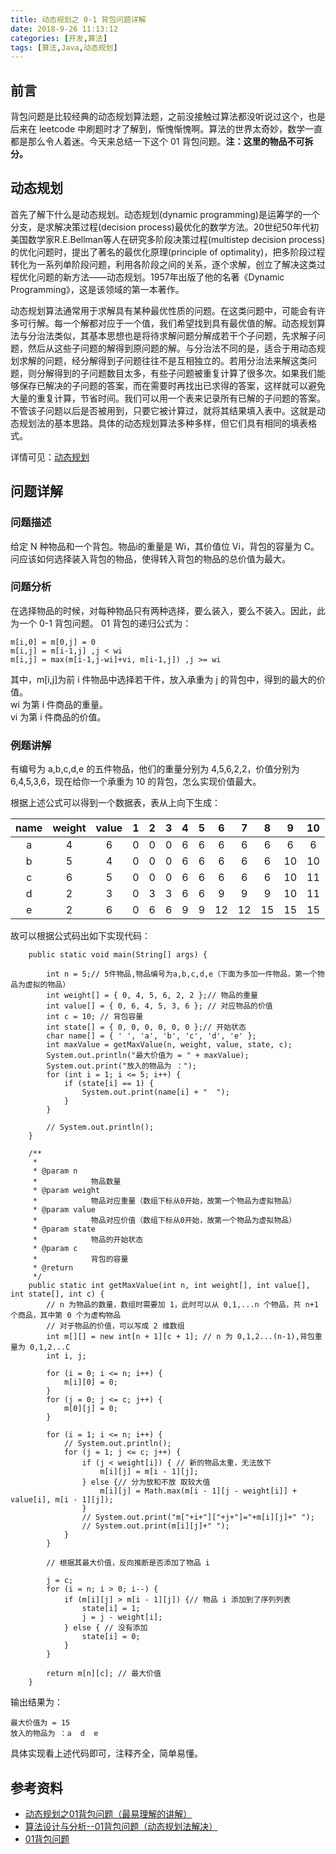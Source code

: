 ```yaml
---
title: 动态规划之 0-1 背包问题详解
date: 2018-9-26 11:13:12
categories: [开发,算法]
tags: [算法,Java,动态规划]
---
```


## 前言
背包问题是比较经典的动态规划算法题，之前没接触过算法都没听说过这个，也是后来在 leetcode 中刷题时才了解到，惭愧惭愧啊。算法的世界太奇妙，数学一直都是那么令人着迷。今天来总结一下这个 01 背包问题。**注：这里的物品不可拆分。**

## 动态规划
首先了解下什么是动态规划。动态规划(dynamic programming)是运筹学的一个分支，是求解决策过程(decision process)最优化的数学方法。20世纪50年代初美国数学家R.E.Bellman等人在研究多阶段决策过程(multistep decision process)的优化问题时，提出了著名的最优化原理(principle of optimality)，把多阶段过程转化为一系列单阶段问题，利用各阶段之间的关系，逐个求解，创立了解决这类过程优化问题的新方法——动态规划。1957年出版了他的名著《Dynamic Programming》，这是该领域的第一本著作。

动态规划算法通常用于求解具有某种最优性质的问题。在这类问题中，可能会有许多可行解。每一个解都对应于一个值，我们希望找到具有最优值的解。动态规划算法与分治法类似，其基本思想也是将待求解问题分解成若干个子问题，先求解子问题，然后从这些子问题的解得到原问题的解。与分治法不同的是，适合于用动态规划求解的问题，经分解得到子问题往往不是互相独立的。若用分治法来解这类问题，则分解得到的子问题数目太多，有些子问题被重复计算了很多次。如果我们能够保存已解决的子问题的答案，而在需要时再找出已求得的答案，这样就可以避免大量的重复计算，节省时间。我们可以用一个表来记录所有已解的子问题的答案。不管该子问题以后是否被用到，只要它被计算过，就将其结果填入表中。这就是动态规划法的基本思路。具体的动态规划算法多种多样，但它们具有相同的填表格式。

详情可见：[动态规划](https://baike.baidu.com/item/%E5%8A%A8%E6%80%81%E8%A7%84%E5%88%92/529408?fr=aladdin)

## 问题详解

### 问题描述
给定 N 种物品和一个背包。物品i的重量是 Wi，其价值位 Vi，背包的容量为 C。问应该如何选择装入背包的物品，使得转入背包的物品的总价值为最大。

### 问题分析
在选择物品的时候，对每种物品只有两种选择，要么装入，要么不装入。因此，此为一个 0-1 背包问题。
01 背包的递归公式为：
```
m[i,0] = m[0,j] = 0
m[i,j] = m[i-1,j] ,j < wi
m[i,j] = max(m[i-1,j-wi]+vi, m[i-1,j]) ,j >= wi
```
其中，m[i,j]为前 i 件物品中选择若干件，放入承重为 j 的背包中，得到的最大的价值。<br>
wi 为第 i 件商品的重量。<br>
vi 为第 i 件商品的价值。

### 例题讲解
有编号为 a,b,c,d,e 的五件物品，他们的重量分别为 4,5,6,2,2，价值分别为 6,4,5,3,6，现在给你一个承重为 10 的背包，怎么实现价值最大。

根据上述公式可以得到一个数据表，表从上向下生成：


|name|weight|value|1|2|3|4|5|6|7|8|9|10|
|:-:|:-:|:-:|:-:|:-:|:-:|:-:|:-:|:-:|:-:|:-:|:-:|:-:|
|a|4|6|0|0|0|6|6|6|6|6|6|6|
|b|5|4|0|0|0|6|6|6|6|6|10|10|
|c|6|5|0|0|0|6|6|6|6|6|10|11|
|d|2|3|0|3|3|6|6|9|9|9|10|11|
|e|2|6|0|6|6|9|9|12|12|15|15|15|

故可以根据公式码出如下实现代码：
```
    public static void main(String[] args) {

        int n = 5;// 5件物品,物品编号为a,b,c,d,e（下面为多加一件物品，第一个物品为虚拟的物品）
        int weight[] = { 0, 4, 5, 6, 2, 2 };// 物品的重量
        int value[] = { 0, 6, 4, 5, 3, 6 }; // 对应物品的价值
        int c = 10; // 背包容量
        int state[] = { 0, 0, 0, 0, 0, 0 };// 开始状态
        char name[] = { ' ', 'a', 'b', 'c', 'd', 'e' };
        int maxValue = getMaxValue(n, weight, value, state, c);
        System.out.println("最大价值为 = " + maxValue);
        System.out.print("放入的物品为 ：");
        for (int i = 1; i <= 5; i++) {
            if (state[i] == 1) {
                System.out.print(name[i] + "  ");
            }
        }

        // System.out.println();
    }

    /**
     * 
     * @param n
     *            物品数量
     * @param weight
     *            物品对应重量（数组下标从0开始，故第一个物品为虚拟物品）
     * @param value
     *            物品对应价值（数组下标从0开始，故第一个物品为虚拟物品）
     * @param state
     *            物品的开始状态
     * @param c
     *            背包的容量
     * @return
     */
    public static int getMaxValue(int n, int weight[], int value[], int state[], int c) {
        // n 为物品的数量，数组时需要加 1，此时可以从 0,1,...n 个物品，共 n+1 个商品，其中第 0 个为虚构物品
        // 对于物品的价值，可以写成 2 维数组
        int m[][] = new int[n + 1][c + 1]; // n 为 0,1,2...(n-1),背包重量为 0,1,2...C
        int i, j;

        for (i = 0; i <= n; i++) {
            m[i][0] = 0;
        }
        for (j = 0; j <= c; j++) {
            m[0][j] = 0;
        }

        for (i = 1; i <= n; i++) {
            // System.out.println();
            for (j = 1; j <= c; j++) {
                if (j < weight[i]) { // 新的物品太重，无法放下
                    m[i][j] = m[i - 1][j];
                } else {// 分为放和不放 取较大值
                    m[i][j] = Math.max(m[i - 1][j - weight[i]] + value[i], m[i - 1][j]);
                }
                // System.out.print("m["+i+"]["+j+"]="+m[i][j]+" ");
                // System.out.print(m[i][j]+" ");
            }
        }

        // 根据其最大价值，反向推断是否添加了物品 i

        j = c;
        for (i = n; i > 0; i--) {
            if (m[i][j] > m[i - 1][j]) {// 物品 i 添加到了序列列表
                state[i] = 1;
                j = j - weight[i];
            } else { // 没有添加
                state[i] = 0;
            }
        }

        return m[n][c]; // 最大价值
    }
```

输出结果为：
```
最大价值为 = 15
放入的物品为 ：a  d  e  
```

具体实现看上述代码即可，注释齐全，简单易懂。

## 参考资料
- [动态规划之01背包问题（最易理解的讲解）](http://blog.csdn.net/mu399/article/details/7722810)
- [算法设计与分析--01背包问题（动态规划法解决）](http://www.cnblogs.com/qinyg/archive/2012/04/26/2471829.html)
- [01背包问题](https://yq.aliyun.com/ziliao/504852)